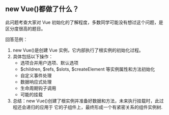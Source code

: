 ## new Vue()都做了什么？

此问题考查⼤家对 Vue 初始化的了解程度，多数同学可能没有想过这个问题，是区分度很⾼的题⽬。

回答范例：

1. new Vue()是创建 Vue 实例，它内部执⾏了根实例的初始化过程。
2. 具体包括以下操作：
   - 选项合并⽤户选项、默认选项
   - $children, $refs, $slots, $createElement 等实例属性和⽅法初始化
   - ⾃定义事件处理
   - 数据响应式处理
   - ⽣命周期钩⼦调⽤
   - 可能的挂载
3. 总结：new Vue()创建了根实例并准备好数据和⽅法，未来执⾏挂载时，此过程还会递归的应⽤于
   它的⼦组件上，最终形成⼀个有紧密关系的组件实例树.